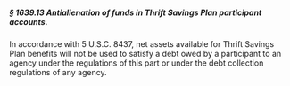 ##### § 1639.13 Antialienation of funds in Thrift Savings Plan participant accounts. #####

In accordance with 5 U.S.C. 8437, net assets available for Thrift Savings Plan benefits will not be used to satisfy a debt owed by a participant to an agency under the regulations of this part or under the debt collection regulations of any agency.
